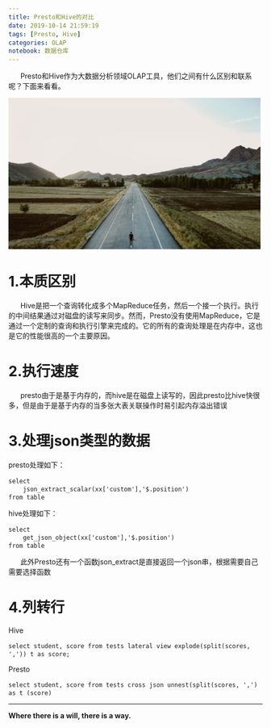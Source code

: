 ```yaml
---
title: Presto和Hive的对比
date: 2019-10-14 21:59:19
tags: [Presto, Hive]
categories: OLAP
notebook: 数据仓库
---
```


&nbsp;&nbsp;&nbsp;&nbsp;&nbsp;&nbsp;Presto和Hive作为大数据分析领域OLAP工具，他们之间有什么区别和联系呢？下面来看看。

<img src="Presto和Hive的对比/view.jpeg" width="500" height="300"/>

# 1.本质区别
&nbsp;&nbsp;&nbsp;&nbsp;&nbsp;&nbsp;Hive是把一个查询转化成多个MapReduce任务，然后一个接一个执行。执行的中间结果通过对磁盘的读写来同步。然而，Presto没有使用MapReduce，它是通过一个定制的查询和执行引擎来完成的。它的所有的查询处理是在内存中，这也是它的性能很高的一个主要原因。

# 2.执行速度
&nbsp;&nbsp;&nbsp;&nbsp;&nbsp;&nbsp;presto由于是基于内存的，而hive是在磁盘上读写的，因此presto比hive快很多，但是由于是基于内存的当多张大表关联操作时易引起内存溢出错误

# 3.处理json类型的数据
presto处理如下：
```
select 
    json_extract_scalar(xx['custom'],'$.position')
from table
```

hive处理如下：
```
select 
    get_json_object(xx['custom'],'$.position')
from table
```
&nbsp;&nbsp;&nbsp;&nbsp;&nbsp;&nbsp;此外Presto还有一个函数json_extract是直接返回一个json串，根据需要自己需要选择函数

# 4.列转行
Hive
```
select student, score from tests lateral view explode(split(scores, ',')) t as score;
```

Presto
```
select student, score from tests cross json unnest(split(scores, ',') as t (score)
```


- - -
<b>Where there is a will, there is a way.</b>